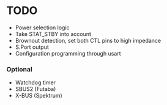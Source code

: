 # TODO

- Power selection logic
- Take STAT_STBY into account
- Brownout detection, set both CTL pins to high impedance
- S.Port output
- Configuration programming through usart

### Optional

- Watchdog timer
- SBUS2 (Futaba)
- X-BUS (Spektrum)
